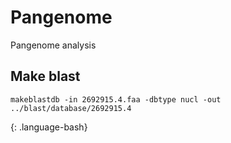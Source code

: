 # Pangenome

Pangenome analysis

## Make blast

~~~
makeblastdb -in 2692915.4.faa -dbtype nucl -out ../blast/database/2692915.4
~~~
{: .language-bash}
